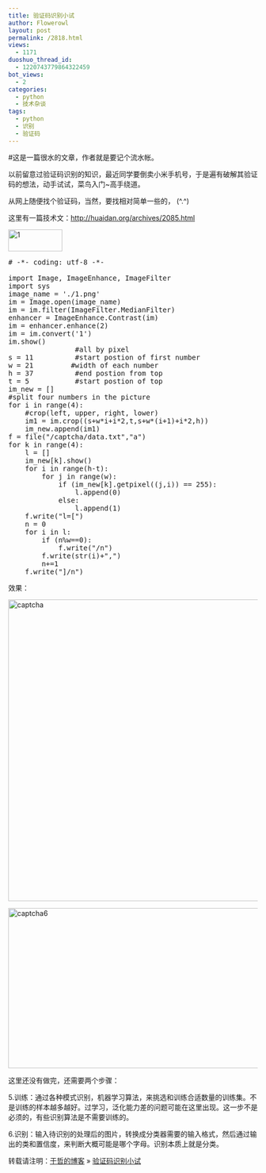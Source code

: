 ```yaml
---
title: 验证码识别小试
author: Flowerowl
layout: post
permalink: /2818.html
views:
  - 1171
duoshuo_thread_id:
  - 1220743779864322459
bot_views:
  - 2
categories:
  - python
  - 技术杂谈
tags:
  - python
  - 识别
  - 验证码
---
```

#这是一篇很水的文章，作者就是要记个流水帐。

以前留意过验证码识别的知识，最近同学要倒卖小米手机号，于是遍有破解其验证码的想法，动手试试，菜鸟入门~高手绕道。

从网上随便找个验证码，当然，要找相对简单一些的， (^.^)

这里有一篇技术文：<a href="http://huaidan.org/archives/2085.html" target="_blank">http://huaidan.org/archives/2085.html</a>

[<img class="alignnone size-full wp-image-2821" alt="1" src="http://lazynight.me/wp-content/uploads/2013/03/1.jpg" width="109" height="44" />][1]

<pre class="lang:default decode:true"># -*- coding: utf-8 -*-

import Image, ImageEnhance, ImageFilter
import sys
image_name = './1.png'
im = Image.open(image_name)
im = im.filter(ImageFilter.MedianFilter)
enhancer = ImageEnhance.Contrast(im)
im = enhancer.enhance(2)
im = im.convert('1')
im.show()
                #all by pixel
s = 11          #start postion of first number
w = 21         #width of each number
h = 37          #end postion from top
t = 5           #start postion of top
im_new = []
#split four numbers in the picture
for i in range(4):
    #crop(left, upper, right, lower)
    im1 = im.crop((s+w*i+i*2,t,s+w*(i+1)+i*2,h)) 
    im_new.append(im1)
f = file("/captcha/data.txt","a")
for k in range(4):
    l = []
    im_new[k].show()
    for i in range(h-t):
        for j in range(w):
            if (im_new[k].getpixel((j,i)) == 255):
                l.append(0)
            else:
                l.append(1)
    f.write("l=[")
    n = 0
    for i in l:
        if (n%w==0):
            f.write("/n")
        f.write(str(i)+",")
        n+=1
    f.write("]/n")</pre>

效果：

[<img alt="captcha" src="http://lazynight.me/wp-content/uploads/2013/03/captcha.jpg" width="887" height="608" />][2]

[<img class="alignnone size-full wp-image-2820" alt="captcha6" src="http://lazynight.me/wp-content/uploads/2013/03/captcha6.jpg" width="875" height="323" />][3]

这里还没有做完，还需要两个步骤：

5.训练：通过各种模式识别，机器学习算法，来挑选和训练合适数量的训练集。不是训练的样本越多越好。过学习，泛化能力差的问题可能在这里出现。这一步不是必须的，有些识别算法是不需要训练的。

6.识别：输入待识别的处理后的图片，转换成分类器需要的输入格式，然后通过输出的类和置信度，来判断大概可能是哪个字母。识别本质上就是分类。

<div id="xunlei_com_thunder_helper_plugin_d462f475-c18e-46be-bd10-327458d045bd">
</div>

<div id="xunlei_com_thunder_helper_plugin_d462f475-c18e-46be-bd10-327458d045bd">
</div>

转载请注明：[于哲的博客][4] &raquo; [验证码识别小试][5]

 [1]: http://lazynight.me/wp-content/uploads/2013/03/1.jpg
 [2]: http://lazynight.me/wp-content/uploads/2013/03/captcha.jpg
 [3]: http://lazynight.me/wp-content/uploads/2013/03/captcha6.jpg
 [4]: http://lazynight.me
 [5]: http://lazynight.me/2818.html